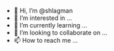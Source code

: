 - 👋 Hi, I’m @shlagman
- 👀 I’m interested in ...
- 🌱 I’m currently learning ...
- 💞️ I’m looking to collaborate on ...
- 📫 How to reach me ...

<!---
shlagman/shlagman is a ✨ special ✨ repository because its `README.md` (this file) appears on your GitHub profile.
You can click the Preview link to take a look at your changes.
--->
